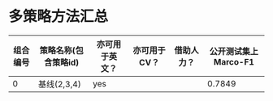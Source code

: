 # 多策略方法汇总

|组合编号|  策略名称(包含策略id) | 亦可用于英文？  | 亦可用于CV？  |  借助人力？ | 公开测试集上Marco-F1  |
|---|---|---|---|---|---|
|0| 基线(2,3,4)  | yes |   |   |  0.7849 |



